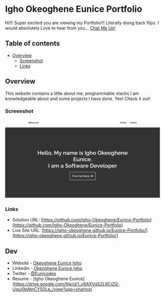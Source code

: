 # Igho Okeoghene Eunice Portfolio

Hi!!!
Super excited you are viewing my Portfolio!!! Literally doing back flips.
I would absolutely Love to hear from you... [Chat Me Up!](#dev)

## Table of contents

- [Overview](#overview)
  - [Screenshot](#screenshot)
  - [Links](#links)

## Overview

This website contains a little about me, programmable stacks I am knowledgeable about and some projects I have done. Yes! Check it out!

### Screenshot

![Screenshot.png](./Screenshot.png)

### Links

- Solution URL: [https://github.com/Igho-Okeoghene/Eunice-Portfolio](https://github.com/Igho-Okeoghene/Eunice-Portfolio)
- Live Site URL: [https://igho-okeoghene.github.io/Eunice-Portfolio/](https://igho-okeoghene.github.io/Eunice-Portfolio/)

## Dev

- Website - [Okeoghene Eunice Igho](https://github.com/Igho-Okeoghene)
- Linkedin - [Okeoghene Eunice Igho](http://www.linkedin.com/in/okeoghene-eunice-igho)
- Twitter - [@Eunicodes](https://www.twitter.com/eunicodes)
- Resume - [Igho Okeoghene Eunice] (https://drive.google.com/file/d/1_v8AXVqS2L9CiZQ-Uqui0bAtnCY50Le_/view?usp=sharing)
